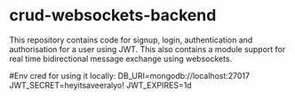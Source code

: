 # crud-websockets-backend
This repository contains code for signup, login, authentication and authorisation for a user using JWT. This also contains a module support for real time bidirectional message exchange using websockets.


#Env cred for using it locally:
DB_URI=mongodb://localhost:27017
JWT_SECRET=heyitsaveeralyo!
JWT_EXPIRES=1d
